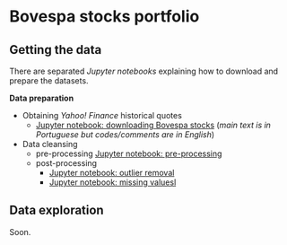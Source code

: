 # Bovespa stocks portfolio


## Getting the data

There are separated *Jupyter notebooks* explaining how to download and prepare the datasets. 

**Data preparation**
 - Obtaining *Yahoo! Finance* historical quotes
   - [Jupyter notebook: downloading Bovespa stocks](./bovespa_stocks_download.ipynb) (*main text is in Portuguese but codes/comments are in English*)
 - Data cleansing
   - pre-processing [Jupyter notebook: pre-processing](./bovespa_stocks_download.ipynb)
   - post-processing
     - [Jupyter notebook: outlier removal](./bovespa_stocks_)
     - [Jupyter notebook: missing valuesl](./bovespa_stocks_)

## Data exploration

Soon.


















